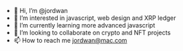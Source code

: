 - 👋 Hi, I’m @jordwan
- 👀 I’m interested in javascript, web design and XRP ledger
- 🌱 I’m currently learning more advanced javascript
- 💞️ I’m looking to collaborate on crypto and NFT projects
- 📫 How to reach me jordwan@mac.com

<!---
jordwan/jordwan is a ✨ special ✨ repository because its `README.md` (this file) appears on your GitHub profile.
You can click the Preview link to take a look at your changes.
--->
